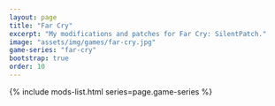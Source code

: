 ```yaml
---
layout: page
title: "Far Cry"
excerpt: "My modifications and patches for Far Cry: SilentPatch."
image: "assets/img/games/far-cry.jpg"
game-series: "far-cry"
bootstrap: true
order: 10
---
```


{% include mods-list.html series=page.game-series %}